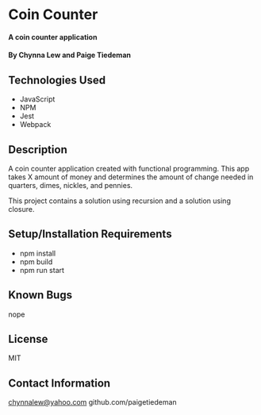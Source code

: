 # Coin Counter

#### A coin counter application 

#### By Chynna Lew and Paige Tiedeman

## Technologies Used

* JavaScript
* NPM
* Jest
* Webpack

## Description

A coin counter application created with functional programming. This app takes X amount of money and determines the amount of change needed in quarters, dimes, nickles, and pennies.

This project contains a solution using recursion and a solution using closure.

## Setup/Installation Requirements

* npm install
* npm build
* npm run start


## Known Bugs

nope

## License
MIT

## Contact Information
chynnalew@yahoo.com
github.com/paigetiedeman